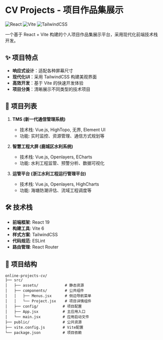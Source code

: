 # CV Projects - 项目作品集展示

![React](https://img.shields.io/badge/React-19.0.0-blue)
![Vite](https://img.shields.io/badge/Vite-6.2.0-purple)
![TailwindCSS](https://img.shields.io/badge/TailwindCSS-3.0+-green)

一个基于 React + Vite 构建的个人项目作品集展示平台，采用现代化前端技术栈开发。

## ✨ 项目特点

- **响应式设计**：适配各种屏幕尺寸
- **现代化UI**：采用 TailwindCSS 构建美观界面
- **高效开发**：基于 Vite 的快速开发体验
- **项目分类**：清晰展示不同类型的技术项目

## 🚀 项目列表

1. **TMS (新一代通信管理系统)**
   - 技术栈: Vue.js, HighTopo, 无界, Element UI
   - 功能: 实时监控、资源管理、通信方式规划等

2. **智慧工程大屏 (鹿城区水利系统)**
   - 技术栈: Vue.js, Openlayers, ECharts
   - 功能: 水利工程监管、预警分析、数据可视化

3. **运管平台 (浙江水利工程运行管理平台)**
   - 技术栈: Vue.js, Openlayers, HighCharts
   - 功能: 海塘防潮评估、流域工程调度等

## 🛠️ 技术栈

- **前端框架**: React 19
- **构建工具**: Vite 6
- **样式方案**: TailwindCSS
- **代码规范**: ESLint
- **路由管理**: React Router

## 📂 项目结构

```shell
online-projects-cv/
├── src/
│   ├── assets/            # 静态资源
│   ├── components/        # 公共组件
│   │   ├── Menus.jsx      # 侧边导航菜单
│   │   └── Project.jsx    # 项目详情组件
│   ├── config/           # 项目配置
│   ├── App.jsx           # 主应用入口
│   └── main.jsx          # 应用启动文件
├── public/               # 公共资源
├── vite.config.js        # Vite配置
└── package.json          # 项目依赖
```